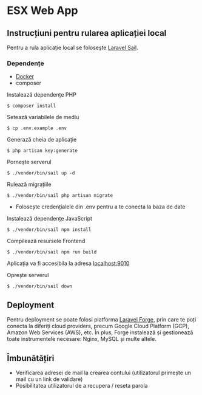 # ESX Web App


## Instrucțiuni pentru rularea aplicației local

Pentru a rula aplicație local se folosește [Laravel Sail](https://laravel.com/docs/12.x/sail).

### Dependențe

- [Docker](https://docs.docker.com/engine/install/)
- composer



Instalează dependențe PHP

    $ composer install

Setează variabilele de mediu

    $ cp .env.example .env

Generază cheia de aplicație

    $ php artisan key:generate

Pornește serverul

    $ ./vendor/bin/sail up -d

Rulează migrațiile

    $ ./vendor/bin/sail php artisan migrate

- Folosește credențialele din .env pentru a te conecta la baza de date

Instalează dependențe JavaScript

    $ ./vendor/bin/sail npm install

Compilează resursele Frontend

    $ ./vendor/bin/sail npm run build

Aplicația va fi accesibila la adresa [localhost:9010](http://localhost:9010)

Oprește serverul

    $ ./vendor/bin/sail down


## Deployment

Pentru deployment se poate folosi platforma [Laravel Forge](https://forge.laravel.com/), prin care te poți conecta la diferiți cloud providers, precum Google Cloud Platform (GCP), Amazon Web Services (AWS), etc. În plus, Forge instalează și gestionează toate instrumentele necesare: Nginx, MySQL și multe altele.

## Îmbunătățiri

- Verificarea adresei de mail la crearea contului (utilizatorul primește un mail cu un link de validare)
- Posibilitatea utilizatorul de a recupera / reseta parola
